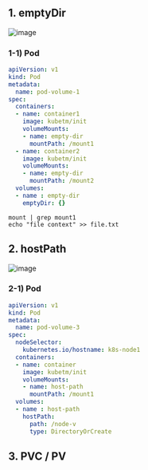 ## 1. emptyDir
![image](https://github.com/haeyonghahn/k8s-beginner/assets/31242766/5c7e826c-3fbd-48c9-9ec5-7c49b25af7e7)

### 1-1) Pod
```yml
apiVersion: v1
kind: Pod
metadata:
  name: pod-volume-1
spec:
  containers:
  - name: container1
    image: kubetm/init
    volumeMounts:
    - name: empty-dir
      mountPath: /mount1
  - name: container2
    image: kubetm/init
    volumeMounts:
    - name: empty-dir
      mountPath: /mount2
  volumes:
  - name : empty-dir
    emptyDir: {}
```
```
mount | grep mount1
echo "file context" >> file.txt
```

## 2. hostPath
![image](https://github.com/haeyonghahn/k8s-beginner/assets/31242766/8327137a-62ce-4764-99e1-202188d1dbd2)

### 2-1) Pod
```yml
apiVersion: v1
kind: Pod
metadata:
  name: pod-volume-3
spec:
  nodeSelector:
    kubernetes.io/hostname: k8s-node1
  containers:
  - name: container
    image: kubetm/init
    volumeMounts:
    - name: host-path
      mountPath: /mount1
  volumes:
  - name : host-path
    hostPath:
      path: /node-v
      type: DirectoryOrCreate
```

## 3. PVC / PV

